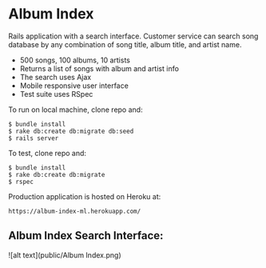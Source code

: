 # Album Index

Rails application with a search interface. Customer service can search song database by any combination of song title, album title, and artist name.

* 500 songs, 100 albums, 10 artists
* Returns a list of songs with album and artist info
* The search uses Ajax
* Mobile responsive user interface
* Test suite uses RSpec

To run on local machine, clone repo and:


```
$ bundle install
$ rake db:create db:migrate db:seed
$ rails server
```

To test, clone repo and:
```
$ bundle install
$ rake db:create db:migrate
$ rspec
```

Production application is hosted on Heroku at:

`https://album-index-ml.herokuapp.com/`

## Album Index Search Interface:
![alt text](public/Album Index.png)
